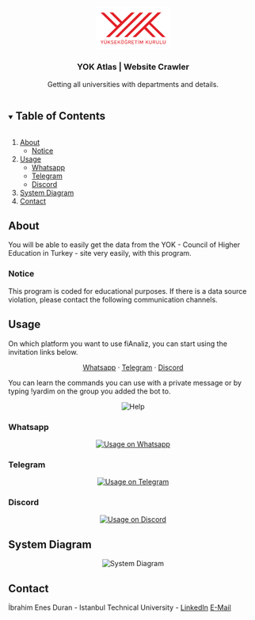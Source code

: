 <br />
<p align="center">
  <a href="https://github.com/ibrahimenesduran/yokAtlas-crawler">
    <img src="images/yokLogo.png" alt="Logo" width="150">
  </a>

  <h3 align="center">YOK Atlas | Website Crawler</h3>

  <p align="center">
    Getting all universities with departments and details.
  <br />
  </p>
</p>

<details open="open">
  <summary><h2 style="display: inline-block">Table of Contents</h2></summary>
  <ol>
    <li>
      <a href="#about">About</a>
      <ul>
        <li><a href="#notice">Notice</a></li>
      </ul>
    </li>
    <li>
      <a href="#usage">Usage</a>
      <ul>
        <li><a href="#whatsapp">Whatsapp</a></li>
        <li><a href="#telegram">Telegram</a></li>
        <li><a href="#discord">Discord</a></li>
      </ul>
    </li>
    <li><a href="#system-diagram">System Diagram</a></li>
    <li><a href="#contact">Contact</a></li>
  </ol>
</details>


## About

You will be able to easily get the data from the YOK - Council of Higher Education in Turkey - site very easily, with this program.

### Notice

This program is coded for educational purposes. If there is a data source violation, please contact the following communication channels.

## Usage

On which platform you want to use fiAnaliz, you can start using the invitation links below.
<p align="center">
    <a href="https://api.whatsapp.com/send/?phone=16053157748&text=!yardim">Whatsapp</a>
    ·
    <a href="https://t.me/fiAnalizBot">Telegram</a>
    ·
    <a href="https://discord.com/oauth2/authorize?client_id=844210790512984096&scope=bot&permissions=8">Discord</a>
</p>

You can learn the commands you can use with a private message or by typing !yardim on the group you added the bot to.

<p align="center">
    <img src="images/yardim.png" alt="Help">
</p>

### Whatsapp

<p align="center">
  <a href="https://api.whatsapp.com/send/?phone=16053157748&text=!yardim">
    <img src="images/gifs/Whatsapp.gif" alt="Usage on Whatsapp" width="500">
  </a>
</p>

### Telegram

<p align="center">
  <a href="https://t.me/fiAnalizBot">
    <img src="images/gifs/Telegram.gif" alt="Usage on Telegram" width="500">
  </a>
</p>

### Discord

<p align="center">
  <a href="https://discord.com/oauth2/authorize?client_id=844210790512984096&scope=bot&permissions=8">
    <img src="images/gifs/Discord.gif" alt="Usage on Discord" width="500">
  </a>
</p>

## System Diagram

<p align="center">
  <img src="images/system-diagram.png" alt="System Diagram" width="1000">
</p>

## Contact

İbrahim Enes Duran - Istanbul Technical University - [LinkedIn](https://linkedin.com/in/ibrahimenesduran) [E-Mail](mailto:ibrahimenesduran@hotmail.com) 

